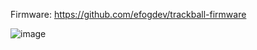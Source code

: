 Firmware: https://github.com/efogdev/trackball-firmware

![image](https://github.com/user-attachments/assets/a6e9d181-57b8-4314-943f-23ade9feeafb)

